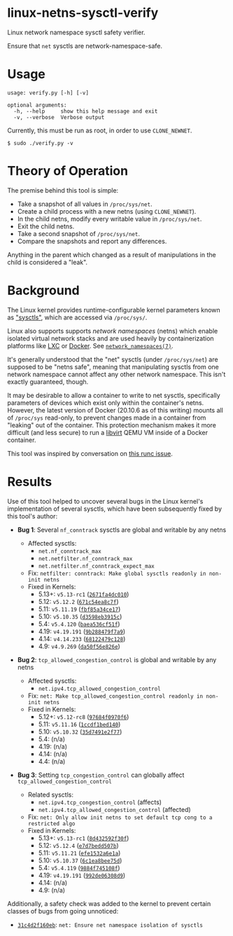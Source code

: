 linux-netns-sysctl-verify
=========================
Linux network namespace sysctl safety verifier.

Ensure that `net` sysctls are network-namespace-safe.

# Usage

```
usage: verify.py [-h] [-v]

optional arguments:
  -h, --help     show this help message and exit
  -v, --verbose  Verbose output
```

Currently, this must be run as root, in order to use `CLONE_NEWNET`.

```
$ sudo ./verify.py -v
```

# Theory of Operation
The premise behind this tool is simple:
- Take a snapshot of all values in `/proc/sys/net`.
- Create a child process with a new netns (using `CLONE_NEWNET`).
- In the child netns, modify every writable value in `/proc/sys/net`.
- Exit the child netns.
- Take a second snapshot of `/proc/sys/net`.
- Compare the snapshots and report any differences.

Anything in the parent which changed as a result of manipulations in the child
is considered a "leak".


# Background
The Linux kernel provides runtime-configurable kernel parameters known as
["sysctls"][sysctl], which are accessed via `/proc/sys/`.

Linux also supports supports *network namespaces* (netns) which enable isolated
virtual network stacks and are used heavily by containerization platforms like
[LXC] or [Docker]. See [`network_namespaces(7)`][network_namespaces].

It's generally understood that the "net" sysctls (under `/proc/sys/net`) are
supposed to be "netns safe", meaning that manipulating sysctls from one network
namespace cannot affect any other network namespace. This isn't exactly
guaranteed, though.

It may be desirable to allow a container to write to net sysctls, specifically
parameters of devices which exist only within the container's netns.  However,
the latest version of Docker (20.10.6 as of this writing) mounts all of
`/proc/sys` read-only, to prevent changes made in a container from "leaking"
out of the container. This protection mechanism makes it more difficult (and
less secure) to run a [libvirt] QEMU VM inside of a Docker container.

This tool was inspired by conversation on [this runc issue][runc_2826].

# Results
Use of this tool helped to uncover several bugs in the Linux kernel's
implementation of several sysctls, which have been subsequently fixed by this
tool's author:

- **Bug 1**: Several `nf_conntrack` sysctls are global and writable by any netns
  - Affected sysctls:
    - `net.nf_conntrack_max`
    - `net.netfilter.nf_conntrack_max`
    - `net.netfilter.nf_conntrack_expect_max`
  - Fix: `netfilter: conntrack: Make global sysctls readonly in non-init netns`
  - Fixed in Kernels:
    - 5.13+: `v5.13-rc1` ([`2671fa4dc010`](https://github.com/gregkh/linux/commit/2671fa4dc010))
    - 5.12: `v5.12.2` ([`671c54ea8c7f`](https://github.com/gregkh/linux/commit/671c54ea8c7f))
    - 5.11: `v5.11.19` ([`fbf85a34ce17`](https://github.com/gregkh/linux/commit/fbf85a34ce17))
    - 5.10: `v5.10.35` ([`d3598eb3915c`](https://github.com/gregkh/linux/commit/d3598eb3915c))
    - 5.4: `v5.4.120` ([`baea536cf51f`](https://github.com/gregkh/linux/commit/baea536cf51f))
    - 4.19: `v4.19.191` ([`9b288479f7a9`](https://github.com/gregkh/linux/commit/9b288479f7a9))
    - 4.14: `v4.14.233` ([`68122479c128`](https://github.com/gregkh/linux/commit/68122479c128))
    - 4.9: `v4.9.269` ([`da50f56e826e`](https://github.com/gregkh/linux/commit/da50f56e826e))

- **Bug 2**: `tcp_allowed_congestion_control` is global and writable by any netns
  - Affected sysctls:
    - `net.ipv4.tcp_allowed_congestion_control`
  - Fix: `net: Make tcp_allowed_congestion_control readonly in non-init netns`
  - Fixed in Kernels:
    - 5.12+: `v5.12-rc8` ([`97684f0970f6`](https://github.com/gregkh/linux/commit/97684f0970f6))
    - 5.11: `v5.11.16` ([`1ccdf1bed140`](https://github.com/gregkh/linux/commit/1ccdf1bed140))
    - 5.10: `v5.10.32` ([`35d7491e2f77`](https://github.com/gregkh/linux/commit/35d7491e2f77))
    - 5.4: (n/a)
    - 4.19: (n/a)
    - 4.14: (n/a)
    - 4.4: (n/a)

- **Bug 3**: Setting `tcp_congestion_control` can globally affect `tcp_allowed_congestion_control`
  - Related sysctls:
    - `net.ipv4.tcp_congestion_control` (affects)
    - `net.ipv4.tcp_allowed_congestion_control` (affected)
  - Fix: `net: Only allow init netns to set default tcp cong to a restricted algo`
  - Fixed in Kernels:
    - 5.13+: `v5.13-rc1` ([`8d432592f30f`](https://github.com/gregkh/linux/commit/8d432592f30f))
    - 5.12: `v5.12.4` ([`e7d7bedd507b`](https://github.com/gregkh/linux/commit/e7d7bedd507b))
    - 5.11: `v5.11.21` ([`efe1532a6e1a`](https://github.com/gregkh/linux/commit/efe1532a6e1a))
    - 5.10: `v5.10.37` ([`6c1ea8bee75d`](https://github.com/gregkh/linux/commit/6c1ea8bee75d))
    - 5.4: `v5.4.119` ([`9884f745108f`](https://github.com/gregkh/linux/commit/9884f745108f))
    - 4.19: `v4.19.191` ([`992de06308d9`](https://github.com/gregkh/linux/commit/992de06308d9))
    - 4.14: (n/a)
    - 4.9: (n/a)


Additionally, a safety check was added to the kernel to prevent
certain classes of bugs from going unnoticed:

- [`31c4d2f160eb`](https://github.com/gregkh/linux/commit/31c4d2f160eb):
  `net: Ensure net namespace isolation of sysctls`


[sysctl]: https://man7.org/linux/man-pages/man8/sysctl.8.html
[network_namespaces]: https://man7.org/linux/man-pages/man7/network_namespaces.7.html
[LXC]: https://linuxcontainers.org/
[Docker]: https://docs.docker.com/get-started/overview/
[libvirt]: https://libvirt.org/
[runc_2826]: https://github.com/opencontainers/runc/issues/2826

